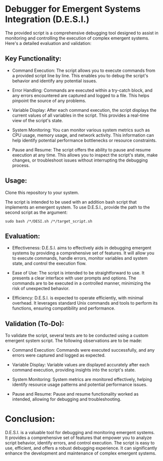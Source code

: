 # Debugger for Emergent Systems Integration (D.E.S.I.)

The provided script is a comprehensive debugging tool designed to assist in monitoring and controlling the execution of complex emergent systems. Here's a detailed evaluation and validation:

## Key Functionality:

* Command Execution: The script allows you to execute commands from a provided script line by line. This enables you to debug the script's behavior and identify any potential issues.

* Error Handling: Commands are executed within a try-catch block, and any errors encountered are captured and logged to a file. This helps pinpoint the source of any problems.

* Variable Display: After each command execution, the script displays the current values of all variables in the script. This provides a real-time view of the script's state.

* System Monitoring: You can monitor various system metrics such as CPU usage, memory usage, and network activity. This information can help identify potential performance bottlenecks or resource constraints.

* Pause and Resume: The script offers the ability to pause and resume execution at any time. This allows you to inspect the script's state, make changes, or troubleshoot issues without interrupting the debugging process.

## Usage:

Clone this repository to your system.

The script is intended to be used with an addition bash script that implements an emergent system. To use D.E.S.I., provide the path to the second script as the argument:
```
sudo bash /*/DESI.sh /*/target_script.sh
```

## Evaluation:

* Effectiveness: D.E.S.I. aims to effectively aids in debugging emergent systems by providing a comprehensive set of features. It will allow you to execute commands, handle errors, monitor variables and system state, and control the execution flow.

* Ease of Use: The script is intended to be straightforward to use. It presents a clear interface with user prompts and options. The commands are to be executed in a controlled manner, minimizing the risk of unexpected behavior.

* Efficiency: D.E.S.I. is expected to operate efficiently, with minimal overhead. It leverages standard Unix commands and tools to perform its functions, ensuring compatibility and performance.

## Validation (To-Do):

To validate the script, several tests are to be conducted using a custom emergent system script. The following observations are to be made:

* Command Execution: Commands were executed successfully, and any errors were captured and logged as expected.

* Variable Display: Variable values are displayed accurately after each command execution, providing insights into the script's state.

* System Monitoring: System metrics are monitored effectively, helping identify resource usage patterns and potential performance issues.

* Pause and Resume: Pause and resume functionality worked as intended, allowing for debugging and troubleshooting.

# Conclusion:

D.E.S.I. is a valuable tool for debugging and monitoring emergent systems. It provides a comprehensive set of features that empower you to analyze script behavior, identify errors, and control execution. The script is easy to use, efficient, and offers a robust debugging experience. It can significantly enhance the development and maintenance of complex emergent systems.
